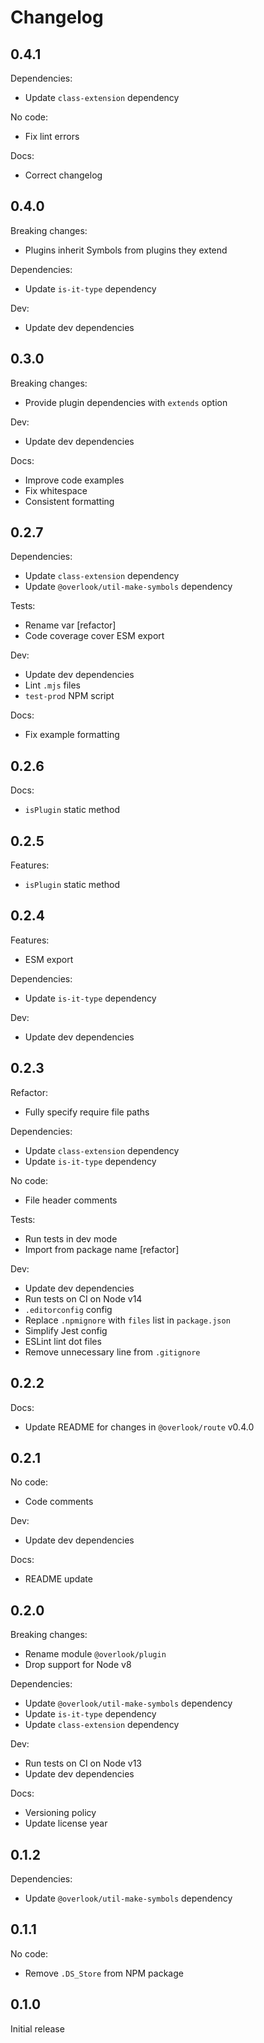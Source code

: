 # Changelog

## 0.4.1

Dependencies:

* Update `class-extension` dependency

No code:

* Fix lint errors

Docs:

* Correct changelog

## 0.4.0

Breaking changes:

* Plugins inherit Symbols from plugins they extend

Dependencies:

* Update `is-it-type` dependency

Dev:

* Update dev dependencies

## 0.3.0

Breaking changes:

* Provide plugin dependencies with `extends` option

Dev:

* Update dev dependencies

Docs:

* Improve code examples
* Fix whitespace
* Consistent formatting

## 0.2.7

Dependencies:

* Update `class-extension` dependency
* Update `@overlook/util-make-symbols` dependency

Tests:

* Rename var [refactor]
* Code coverage cover ESM export

Dev:

* Update dev dependencies
* Lint `.mjs` files
* `test-prod` NPM script

Docs:

* Fix example formatting

## 0.2.6

Docs:

* `isPlugin` static method

## 0.2.5

Features:

* `isPlugin` static method

## 0.2.4

Features:

* ESM export

Dependencies:

* Update `is-it-type` dependency

Dev:

* Update dev dependencies

## 0.2.3

Refactor:

* Fully specify require file paths

Dependencies:

* Update `class-extension` dependency
* Update `is-it-type` dependency

No code:

* File header comments

Tests:

* Run tests in dev mode
* Import from package name [refactor]

Dev:

* Update dev dependencies
* Run tests on CI on Node v14
* `.editorconfig` config
* Replace `.npmignore` with `files` list in `package.json`
* Simplify Jest config
* ESLint lint dot files
* Remove unnecessary line from `.gitignore`

## 0.2.2

Docs:

* Update README for changes in `@overlook/route` v0.4.0

## 0.2.1

No code:

* Code comments

Dev:

* Update dev dependencies

Docs:

* README update

## 0.2.0

Breaking changes:

* Rename module `@overlook/plugin`
* Drop support for Node v8

Dependencies:

* Update `@overlook/util-make-symbols` dependency
* Update `is-it-type` dependency
* Update `class-extension` dependency

Dev:

* Run tests on CI on Node v13
* Update dev dependencies

Docs:

* Versioning policy
* Update license year

## 0.1.2

Dependencies:

* Update `@overlook/util-make-symbols` dependency

## 0.1.1

No code:

* Remove `.DS_Store` from NPM package

## 0.1.0

Initial release
